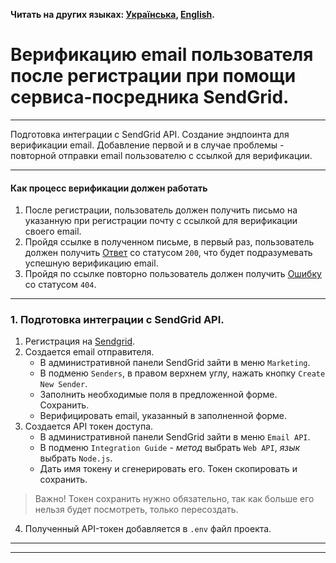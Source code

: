 **Читать на других языках: [Українська](./docs/README.ua.md),
[English](./docs/README.en.md).**

# Верификацию email пользователя после регистрации при помощи сервиса-посредника SendGrid.

---

Подготовка интеграции с SendGrid API. Создание эндпоинта для верификации email.
Добавление первой и в случае проблемы - повторной отправки email пользователю с
ссылкой для верификации.

---

#### Как процесс верификации должен работать

1. После регистрации, пользователь должен получить письмо на указанную при
   регистрации почту с ссылкой для верификации своего email.
2. Пройдя ссылке в полученном письме, в первый раз, пользователь должен получить
   [Ответ]() со статусом `200`, что будет подразумевать успешную верификацию
   email.
3. Пройдя по ссылке повторно пользователь должен получить [Ошибку]() со статусом
   `404`.

---

### 1. Подготовка интеграции с SendGrid API.

1. Регистрация на [Sendgrid](https://sendgrid.com/en-us).
2. Создается email отправителя.
   - В административной панели SendGrid зайти в меню `Marketing`.
   - В подменю `Senders`, в правом верхнем углу, нажать кнопку
     `Create New Sender`.
   - Заполнить необходимые поля в предложенной форме. Сохранить.
   - Верифицировать email, указанный в заполненной форме.
3. Создается API токен доступа.
   - В административной панели SendGrid зайти в меню `Email API`.
   - В подменю `Integration Guide` - _метод_ выбрать `Web API`, _язык_ выбрать
     `Node.js`.
   - Дать имя токену и сгенерировать его. Токен скопировать и сохранить.

> Важно! Токен сохранить нужно обязательно, так как больше его нельзя будет
> посмотреть, только пересоздать.

4. Полученный API-токен добавляется в `.env` файл проекта.

---

<!-- ### 2. Второй шаг задания -->

---

<!-- ### 3. Третий шаг задания -->
